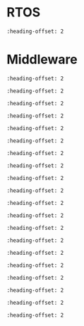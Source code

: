 # RTOS

```{include} ../../../../release/commonrn/topics/amazon_freertos_kernel.md
:heading-offset: 2
```

# Middleware

```{include} ../../../../release/commonrn/topics/CMSIS_DSP_Library.md
:heading-offset: 2
```

```{include} ../../../../release/commonrn/topics/nxp_usb_power_delivery.md
:heading-offset: 2
```

```{include} ../../../../release/commonrn/topics/nxp_usb.md
:heading-offset: 2
```

```{include} ../../../../release/commonrn/topics/arm_trusted_firmware_m.md
:heading-offset: 2
```

```{include} ../../../../release/commonrn/topics/arm_psa_test.md
:heading-offset: 2
```

```{include} ../../../../release/commonrn/topics/arm_mbed_crypto.md
:heading-offset: 2
```

```{include} ../../../../release/commonrn/topics/nxp_motor_control.md
:heading-offset: 2
```

```{include} ../../../../release/commonrn/topics/nxp_multicore.md
:heading-offset: 2
```

```{include} ../../../../release/commonrn/topics/arm_mbedtls_3x.md
:heading-offset: 2
```

```{include} ../../../../release/commonrn/topics/arm_mbedtls.md
:heading-offset: 2
```

```{include} ../../../../release/commonrn/topics/nxp_voiceseeker_no_aec.md
:heading-offset: 2
```

```{include} ../../../../release/commonrn/topics/nxp_audio_voice_components.md
:heading-offset: 2
```

```{include} ../../../../release/commonrn/topics/nxp_maestro_audio_framework.md
:heading-offset: 2
```

```{include} ../../../../release/commonrn/topics/gabor_kiss_amosi_lvgl.md
:heading-offset: 2
```

```{include} ../../../../release/commonrn/topics/christopher_haster_littlefs.md
:heading-offset: 2
```

```{include} ../../../../release/commonrn/topics/nxp_freemaster.md
:heading-offset: 2
```

```{include} ../../../../release/commonrn/topics/elm_chan_fatfs.md
:heading-offset: 2
```

```{include} ../../../../release/commonrn/topics/segger_emwin.md
:heading-offset: 2
```

```{include} ../../../../release/commonrn/topics/nxp_psa_crypto_driver.md
:heading-offset: 2
```

```{include} ../../../../release/commonrn/topics/nxp_els_pkc.md
:heading-offset: 2
```

